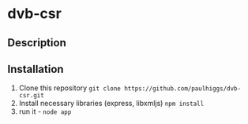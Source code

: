 # dvb-csr

## Description

## Installation
1. Clone this repository `git clone https://github.com/paulhiggs/dvb-csr.git`
1. Install necessary libraries (express, libxmljs)  `npm install`
1. run it - `node app`
